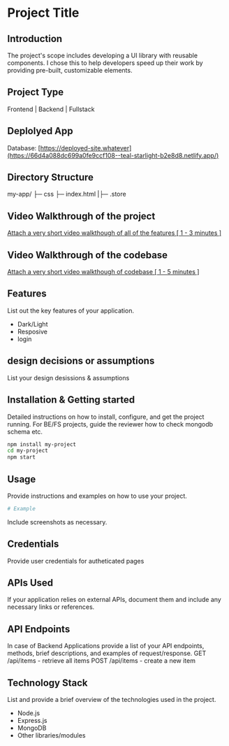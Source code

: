 # Project Title

## Introduction
The project's scope includes developing a UI library with reusable components. I chose this to help developers speed up their work by providing pre-built, customizable elements.

## Project Type
Frontend | Backend | Fullstack

## Deplolyed App
Database: [https://deployed-site.whatever](https://66d4a088dc699a0fe9ccf108--teal-starlight-b2e8d8.netlify.app/)

## Directory Structure
my-app/
├─ css
├─ index.html
|├─ .store

## Video Walkthrough of the project
[Attach a very short video walkthough of all of the features [ 1 - 3 minutes ]](https://youtu.be/vu-NDhPP51s)

## Video Walkthrough of the codebase
[Attach a very short video walkthough of codebase [ 1 - 5 minutes ]](https://youtu.be/vu-NDhPP51s)

## Features
List out the key features of your application.

- Dark/Light
- Resposive
- login

## design decisions or assumptions
List your design desissions & assumptions

## Installation & Getting started
Detailed instructions on how to install, configure, and get the project running. For BE/FS projects, guide the reviewer how to check mongodb schema etc.

```bash
npm install my-project
cd my-project
npm start
```

## Usage
Provide instructions and examples on how to use your project.

```bash
# Example
```

Include screenshots as necessary.

## Credentials
Provide user credentials for autheticated pages

## APIs Used
If your application relies on external APIs, document them and include any necessary links or references.

## API Endpoints
In case of Backend Applications provide a list of your API endpoints, methods, brief descriptions, and examples of request/response.
GET /api/items - retrieve all items
POST /api/items - create a new item


## Technology Stack
List and provide a brief overview of the technologies used in the project.

- Node.js
- Express.js
- MongoDB
- Other libraries/modules
